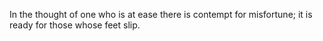 In the thought of one who is at ease there is contempt for misfortune; it is ready for those whose feet slip.
